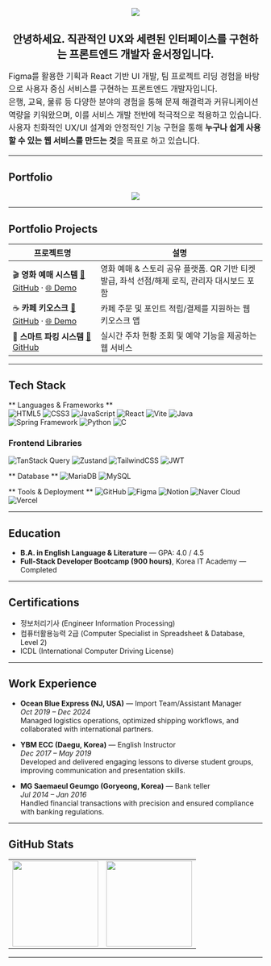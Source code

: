 <p align="center">
  <img src="https://komarev.com/ghpvc/?username=yun-coding&label=Visitors&color=brightgreen&style=flat"/>
</p>

<h2 align="center">안녕하세요. 직관적인 UX와 세련된 인터페이스를 구현하는 프론트엔드 개발자 윤서정입니다.</h2>

<div align="left" style="font-size: 16px; line-height: 1.6">

Figma를 활용한 기획과 React 기반 UI 개발, 팀 프로젝트 리딩 경험을 바탕으로 사용자 중심 서비스를 구현하는 프론트엔드 개발자입니다.  
은행, 교육, 물류 등 다양한 분야의 경험을 통해 문제 해결력과 커뮤니케이션 역량을 키워왔으며, 이를 서비스 개발 전반에 적극적으로 적용하고 있습니다.  
사용자 친화적인 UX/UI 설계와 안정적인 기능 구현을 통해 **누구나 쉽게 사용할 수 있는 웹 서비스를 만드는 것**을 목표로 하고 있습니다.

</div>

---

## Portfolio

<p align="center">
  <a href="https://portfolioseojeongyun.vercel.app/" target="_blank">
    <img src="https://img.shields.io/badge/-🌐%20Web%20Portfolio-000000?style=for-the-badge&logo=vercel&logoColor=white" />
  </a>
</p>

---

## Portfolio Projects

| 프로젝트명 | 설명 |
|------------|------|
| 🎬 **영화 예매 시스템** <a href="https://github.com/sjyun0507/Ticketory.git">🔗 GitHub</a> · <a href="http://211.188.58.155:8080/">🌐 Demo</a> | 영화 예매 & 스토리 공유 플랫폼. QR 기반 티켓 발급, 좌석 선점/해제 로직, 관리자 대시보드 포함 |
| ☕ **카페 키오스크** <a href="https://github.com/sjyun0507/kiosk_user.git">🔗 GitHub</a> · <a href="http://175.45.200.254:8080/">🌐 Demo</a> | 카페 주문 및 포인트 적립/결제를 지원하는 웹 키오스크 앱 |
| 🚗 **스마트 파킹 시스템** <a href="https://github.com/sjyun0507/SmartParking_System.git">🔗 GitHub</a> | 실시간 주차 현황 조회 및 예약 기능을 제공하는 웹 서비스 |

---

## Tech Stack  

** Languages & Frameworks **  
![HTML5](https://img.shields.io/badge/HTML5-E34F26?style=for-the-badge&logo=html5&logoColor=white)
![CSS3](https://img.shields.io/badge/CSS3-1572B6?style=for-the-badge&logo=css3&logoColor=white)
![JavaScript](https://img.shields.io/badge/JavaScript-F7DF1E?style=for-the-badge&logo=javascript&logoColor=black)
![React](https://img.shields.io/badge/React-61DAFB?style=for-the-badge&logo=react&logoColor=black)
![Vite](https://img.shields.io/badge/Vite-646CFF?style=for-the-badge&logo=vite&logoColor=white)
![Java](https://img.shields.io/badge/Java-007396?style=for-the-badge&logo=java&logoColor=white)
![Spring Framework](https://img.shields.io/badge/Spring%20Framework-6DB33F?style=for-the-badge&logo=spring&logoColor=white)
![Python](https://img.shields.io/badge/Python-3776AB?style=for-the-badge&logo=python&logoColor=white)
![C](https://img.shields.io/badge/C-A8B9CC?style=for-the-badge&logo=c&logoColor=white)

### Frontend Libraries  
![TanStack Query](https://img.shields.io/badge/TanStack%20Query-FF4154?style=for-the-badge&logo=reactquery&logoColor=white)
![Zustand](https://img.shields.io/badge/Zustand-764ABC?style=for-the-badge&logo=react&logoColor=white)
![TailwindCSS](https://img.shields.io/badge/TailwindCSS-06B6D4?style=for-the-badge&logo=tailwindcss&logoColor=white)
![JWT](https://img.shields.io/badge/JWT-000000?style=for-the-badge&logo=jsonwebtokens&logoColor=white)

** Database **
![MariaDB](https://img.shields.io/badge/MariaDB-003545?style=for-the-badge&logo=mariadb&logoColor=white)
![MySQL](https://img.shields.io/badge/MySQL-4479A1?style=for-the-badge&logo=mysql&logoColor=white)

** Tools & Deployment **
![GitHub](https://img.shields.io/badge/GitHub-181717?style=for-the-badge&logo=github&logoColor=white)
![Figma](https://img.shields.io/badge/Figma-F24E1E?style=for-the-badge&logo=figma&logoColor=white)
![Notion](https://img.shields.io/badge/Notion-000000?style=for-the-badge&logo=notion&logoColor=white)
![Naver Cloud](https://img.shields.io/badge/Naver%20Cloud-03C75A?style=for-the-badge&logo=naver&logoColor=white)
![Vercel](https://img.shields.io/badge/Vercel-000000?style=for-the-badge&logo=vercel&logoColor=white)

---

## Education
- **B.A. in English Language & Literature** — GPA: 4.0 / 4.5
- **Full-Stack Developer Bootcamp (900 hours)**, Korea IT Academy — Completed
  
---

## Certifications  

- 정보처리기사 (Engineer Information Processing)  
- 컴퓨터활용능력 2급 (Computer Specialist in Spreadsheet & Database, Level 2)  
- ICDL (International Computer Driving License)

---

## Work Experience
- **Ocean Blue Express (NJ, USA)** — Import Team/Assistant Manager  
  *Oct 2019 – Dec 2024*  
  Managed logistics operations, optimized shipping workflows, and collaborated with international partners.

- **YBM ECC (Daegu, Korea)** — English Instructor  
  *Dec 2017 – May 2019*  
  Developed and delivered engaging lessons to diverse student groups, improving communication and presentation skills.

- **MG Saemaeul Geumgo (Goryeong, Korea)** — Bank teller  
  *Jul 2014 – Jan 2016*  
  Handled financial transactions with precision and ensured compliance with banking regulations.

---

## GitHub Stats

<table>
  <tr>
    <td><img src="https://github-readme-stats.vercel.app/api?username=sjyun0507&show_icons=true&theme=default" height="170" /></td>
    <td><img src="https://github-readme-stats.vercel.app/api/top-langs/?username=sjyun0507&layout=compact&theme=default" height="170"/></td>
  </tr>
</table>

---


